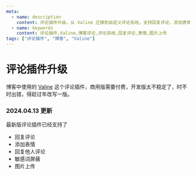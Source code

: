 ```yaml
---
meta:
  - name: description
    content: 评论插件升级，从 Valine 迁移到自定义评论系统，支持回复评论、添加表情、敏感词屏蔽和图片上传等功能
  - name: keywords
    content: 评论插件,Valine,博客评论,评论系统,回复评论,表情,图片上传
tags: ["评论插件", "博客", "Valine"]
---
```


# 评论插件升级

博客中使用的 [Valine](https://valine.js.org/) 这个评论插件，商用版需要付费，开发版太不稳定了，时不时出错，得趁过年改写一版。

<ImgView title="评论插件升级" url="https://3.z.wiki/autoupload/20240207/I4s2.2026X3458-image.png" />

### 2024.04.13 更新

最新版评论插件已经支持了

* 回复评论
* 添加表情
* 回复他人评论
* 敏感词屏蔽
* 图片上传

